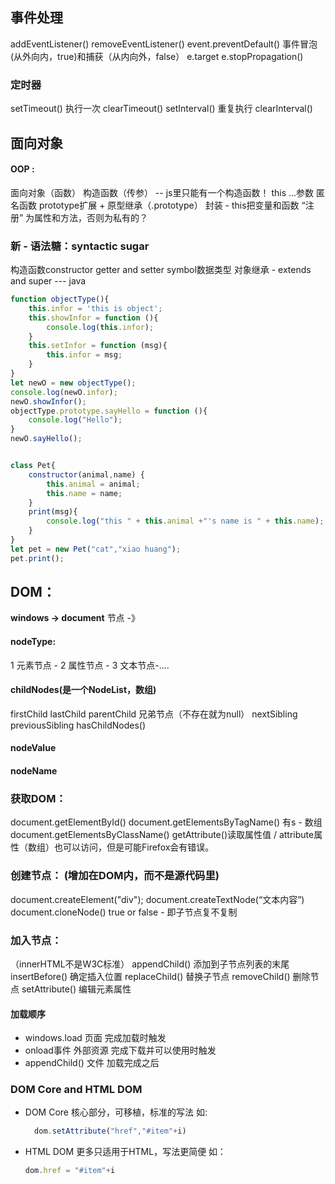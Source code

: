 ## 事件处理
addEventListener()
removeEventListener()
event.preventDefault()
事件冒泡(从外向内，true)和捕获（从内向外，false）
e.target
e.stopPropagation()
### 定时器
setTimeout() 执行一次
clearTimeout()
setInterval() 重复执行
clearInterval()

## 面向对象
#### OOP :
面向对象（函数）
构造函数（传参） -- js里只能有一个构造函数！
this
...参数
匿名函数
prototype扩展 + 原型继承（.prototype）
封装 - this把变量和函数 “注册” 为属性和方法，否则为私有的？

### 新 - 语法糖：syntactic sugar
构造函数constructor
getter and setter
symbol数据类型
对象继承 - extends and super   --- java

```javascript
function objectType(){
    this.infor = 'this is object';
    this.showInfor = function (){
        console.log(this.infor);
    }
    this.setInfor = function (msg){
        this.infor = msg;
    }
}
let newO = new objectType();
console.log(newO.infor);
newO.showInfor();
objectType.prototype.sayHello = function (){
    console.log("Hello");
}
newO.sayHello();


class Pet{
    constructor(animal,name) {
        this.animal = animal;
        this.name = name;
    }
    print(msg){
        console.log("this " + this.animal +"'s name is " + this.name);
    }
}
let pet = new Pet("cat","xiao huang");
pet.print();
```

## DOM：
**windows -> document**
节点 -》
#### nodeType:  
1 元素节点 - 2 属性节点 - 3 文本节点-....
#### childNodes(是一个NodeList，数组)
firstChild
lastChild
parentChild
兄弟节点（不存在就为null）
nextSibling
previousSibling
hasChildNodes()
#### nodeValue
#### nodeName
### 获取DOM：
document.getElementById()
document.getElementsByTagName() 有s - 数组
document.getElementsByClassName()
getAttribute()读取属性值   /  attribute属性（数组）也可以访问，但是可能Firefox会有错误。
### 创建节点： (增加在DOM内，而不是源代码里)
document.createElement("div");
document.createTextNode(“文本内容”)
document.cloneNode() true or false - 即子节点复不复制
### 加入节点：
（innerHTML不是W3C标准）
appendChild() 添加到子节点列表的末尾
insertBefore() 确定插入位置
replaceChild() 替换子节点
removeChild() 删除节点
setAttribute() 编辑元素属性
#### 加载顺序
- windows.load
    页面 完成加载时触发
- onload事件
    外部资源 完成下载并可以使用时触发
- appendChild()
    文件 加载完成之后
  
### DOM Core and HTML DOM
- DOM Core 核心部分，可移植，标准的写法 如:
    ```javascript
      dom.setAttribute("href","#item"+i)
    ```
- HTML DOM 更多只适用于HTML，写法更简便 如： 
    ```javascript
    dom.href = "#item"+i
    ```
